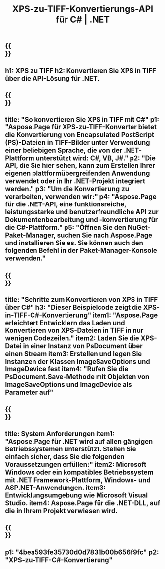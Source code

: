 ﻿---
translation: true
template: /_templates/_conversion-child-net.md
title: XPS-zu-TIFF-Konvertierungs-API für C# |  .NET
url: /net/conversion/xps-to-tiff/
description: Beispielcode für die Konvertierung von XPS in TIFF C#. Verwenden Sie den API-Beispielcode für die Batch-Konvertierung von XPS-Dateien in TIFF innerhalb von VB.NET, Asp.NET oder einer beliebigen .NET-basierten Anwendung.
informat: XPS
outformat: TIFF
otherformats: XPS EPS
---

{{<section banner>}}
---
h1: XPS zu TIFF
h2: Konvertieren Sie XPS in TIFF über die API-Lösung für .NET.
---

{{<section overview>}}
---
title: "So konvertieren Sie XPS in TIFF mit C#"
p1: "Aspose.Page für XPS-zu-TIFF-Konverter bietet die Konvertierung von Encapsulated PostScript (PS)-Dateien in TIFF-Bilder unter Verwendung einer beliebigen Sprache, die von der .NET-Plattform unterstützt wird: C#, VB, J#."
p2: "Die API, die Sie hier sehen, kann zum Erstellen Ihrer eigenen plattformübergreifenden Anwendung verwendet oder in Ihr .NET-Projekt integriert werden."
p3: "Um die Konvertierung zu verarbeiten, verwenden wir:"
p4: "Aspose.Page für die .NET-API, eine funktionsreiche, leistungsstarke und benutzerfreundliche API zur Dokumentenbearbeitung und -konvertierung für die C#-Plattform."
p5: "Öffnen Sie den NuGet-Paket-Manager, suchen Sie nach Aspose.Page und installieren Sie es. Sie können auch den folgenden Befehl in der Paket-Manager-Konsole verwenden."
---

{{<section feature1>}}
---
title: "Schritte zum Konvertieren von XPS in TIFF über C#"
h3: "Dieser Beispielcode zeigt die XPS-in-TIFF-C#-Konvertierung"
item1: "Aspose.Page erleichtert Entwicklern das Laden und Konvertieren von XPS-Dateien in TIFF in nur wenigen Codezeilen."
item2: Laden Sie die XPS-Datei in einer Instanz von PsDocument über einen Stream
item3: Erstellen und legen Sie Instanzen der Klassen ImageSaveOptions und ImageDevice fest
item4: "Rufen Sie die PsDocument.Save-Methode mit Objekten von ImageSaveOptions und ImageDevice als Parameter auf"
---

{{<section feature2>}}
---
title: System Anforderungen
item1: "Aspose.Page für .NET wird auf allen gängigen Betriebssystemen unterstützt. Stellen Sie einfach sicher, dass Sie die folgenden Voraussetzungen erfüllen:"
item2: Microsoft Windows oder ein kompatibles Betriebssystem mit .NET Framework-Plattform, Windows- und ASP.NET-Anwendungen.
item3: Entwicklungsumgebung wie Microsoft Visual Studio.
item4: Aspose.Page für die .NET-DLL, auf die in Ihrem Projekt verwiesen wird.
---

{{<section gist>}}
---
p1: "4bea593fe35730d0d7831b00b656f9fc"
p2: "XPS-zu-TIFF-C#-Konvertierung"
---
